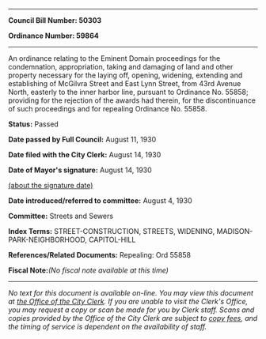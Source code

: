 

********

**Council Bill Number: 50303**
   
**Ordinance Number: 59864**
********

 An ordinance relating to the Eminent Domain proceedings for the condemnation, appropriation, taking and damaging of land and other property necessary for the laying off, opening, widening, extending and establishing of McGilvra Street and East Lynn Street, from 43rd Avenue North, easterly to the inner harbor line, pursuant to Ordinance No. 55858; providing for the rejection of the awards had therein, for the discontinuance of such proceedings and for repealing Ordinance No. 55858.

**Status:** Passed
   
**Date passed by Full Council:** August 11, 1930
   
**Date filed with the City Clerk:** August 14, 1930
   
**Date of Mayor's signature:** August 14, 1930
   
[(about the signature date)](/~public/approvaldate.htm)
   
   
   
**Date introduced/referred to committee:** August 4, 1930
   
**Committee:** Streets and Sewers
   
   
**Index Terms:** STREET-CONSTRUCTION, STREETS, WIDENING, MADISON-PARK-NEIGHBORHOOD, CAPITOL-HILL

**References/Related Documents:** Repealing: Ord 55858

**Fiscal Note:**_(No fiscal note available at this time)_
********

_No text for this document is available on-line. You may view this document at [the Office of the City Clerk](http://www.seattle.gov/leg/clerk/contactUs.htm). If you are unable to visit the Clerk's Office, you may request a copy or scan be made for you by Clerk staff. Scans and copies provided by the Office of the City Clerk are subject to [copy fees](http://clerk.seattle.gov/~public/clerkfees.htm), and the timing of service is dependent on the availability of staff._

